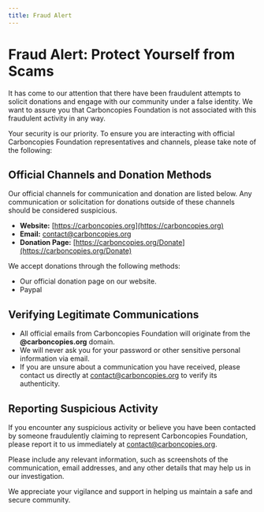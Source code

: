 ```yaml
---
title: Fraud Alert
---
```


# Fraud Alert: Protect Yourself from Scams

It has come to our attention that there have been fraudulent attempts to solicit donations and engage with our community under a false identity. We want to assure you that Carboncopies Foundation is not associated with this fraudulent activity in any way.

Your security is our priority. To ensure you are interacting with official Carboncopies Foundation representatives and channels, please take note of the following:

## Official Channels and Donation Methods

Our official channels for communication and donation are listed below. Any communication or solicitation for donations outside of these channels should be considered suspicious.

*   **Website:** [https://carboncopies.org](https://carboncopies.org)
*   **Email:** [contact@carboncopies.org](mailto:contact@carboncopies.org)
*   **Donation Page:** [https://carboncopies.org/Donate](https://carboncopies.org/Donate)

We accept donations through the following methods:

*   Our official donation page on our website.
*   Paypal

## Verifying Legitimate Communications

*   All official emails from Carboncopies Foundation will originate from the **\@carboncopies.org** domain.
*   We will never ask you for your password or other sensitive personal information via email.
*   If you are unsure about a communication you have received, please contact us directly at [contact@carboncopies.org](mailto:contact@carboncopies.org) to verify its authenticity.

## Reporting Suspicious Activity

If you encounter any suspicious activity or believe you have been contacted by someone fraudulently claiming to represent Carboncopies Foundation, please report it to us immediately at [contact@carboncopies.org](mailto:contact@carboncopies.org).

Please include any relevant information, such as screenshots of the communication, email addresses, and any other details that may help us in our investigation.

We appreciate your vigilance and support in helping us maintain a safe and secure community.
